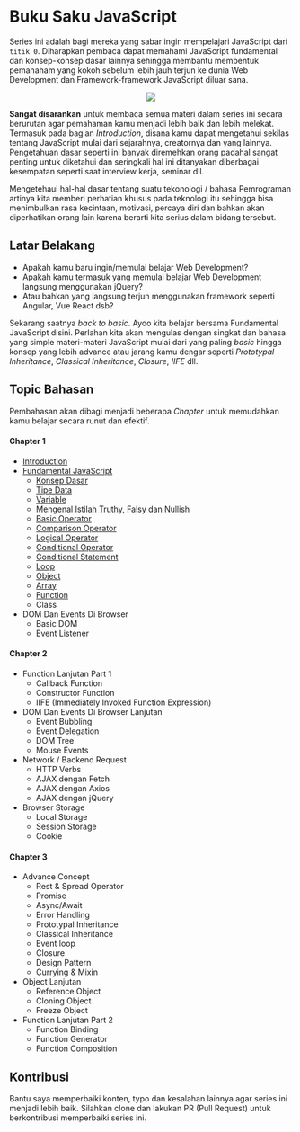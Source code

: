# Buku Saku JavaScript

Series ini adalah bagi mereka yang sabar ingin mempelajari JavaScript dari ```titik 0```. Diharapkan pembaca dapat memahami JavaScript fundamental dan konsep-konsep dasar lainnya sehingga membantu membentuk pemahaham yang kokoh sebelum lebih jauh terjun ke dunia Web Development dan Framework-framework JavaScript diluar sana.

<div align="center">
<img src="https://github.com/user-attachments/assets/32c8abbf-2ae4-4545-8183-b4e0b6499b12"/>
</div>

**Sangat disarankan** untuk membaca semua materi dalam series ini secara berurutan agar pemahaman kamu menjadi lebih baik dan lebih melekat. Termasuk pada bagian *Introduction*, disana kamu dapat mengetahui sekilas tentang JavaScript mulai dari sejarahnya, creatornya dan yang lainnya. Pengetahuan dasar seperti ini banyak diremehkan orang padahal sangat penting untuk diketahui dan seringkali hal ini ditanyakan diberbagai kesempatan seperti saat interview kerja, seminar dll.

Mengetehaui hal-hal dasar tentang suatu tekonologi / bahasa Pemrograman artinya kita memberi perhatian khusus pada teknologi itu sehingga bisa menimbulkan rasa kecintaan, motivasi, percaya diri dan bahkan akan diperhatikan orang lain karena berarti kita serius dalam bidang tersebut.

## Latar Belakang

* Apakah kamu baru ingin/memulai belajar Web Development?
* Apakah kamu termasuk yang memulai belajar Web Development langsung menggunakan jQuery?
* Atau bahkan yang langsung terjun menggunakan framework seperti Angular, Vue React dsb?

Sekarang saatnya *back to basic*. Ayoo kita belajar bersama Fundamental JavaScript disini. Perlahan kita akan mengulas dengan singkat dan bahasa yang simple materi-materi JavaScript mulai dari yang paling *basic* hingga konsep yang lebih advance atau jarang kamu dengar seperti *Prototypal Inheritance*, *Classical Inheritance*, *Closure*, *IIFE* dll.

## Topic Bahasan

Pembahasan akan dibagi menjadi beberapa _Chapter_ untuk memudahkan kamu belajar secara runut dan efektif.

#### Chapter 1

* [Introduction](https://github.com/teknosains/Buku-Saku-JavaScript/tree/main/1%20-%20Introduction)
* [Fundamental JavaScript](https://github.com/teknosains/Buku-Saku-JavaScript/tree/main/2%20-%20Fundamental)
  * [Konsep Dasar](https://github.com/teknosains/Buku-Saku-JavaScript/tree/main/2%20-%20Fundamental/Konsep%20Dasar)
  * [Tipe Data](https://github.com/teknosains/Buku-Saku-JavaScript/blob/main/2%20-%20Fundamental/01%20-%20Tipe%20Data.md)
  * [Variable](https://github.com/teknosains/Buku-Saku-JavaScript/blob/main/2%20-%20Fundamental/02%20-%20Variable.md)
  * [Mengenal Istilah Truthy, Falsy dan Nullish](https://github.com/teknosains/Buku-Saku-JavaScript/blob/main/2%20-%20Fundamental/03%20-%20Mengenal%20Istilah%20Truthy%2C%20Falsy%20dan%20Nullish.md)
  * [Basic Operator](https://github.com/teknosains/Buku-Saku-JavaScript/blob/main/2%20-%20Fundamental/04%20-%20Basic%20Operator.md)
  * [Comparison Operator](https://github.com/teknosains/Buku-Saku-JavaScript/blob/main/2%20-%20Fundamental/05%20-%20Comparison%20Operator.md)
  * [Logical Operator](https://github.com/teknosains/Buku-Saku-JavaScript/blob/main/2%20-%20Fundamental/06%20-%20Logical%20Operator.md)
  * [Conditional Operator](https://github.com/teknosains/Buku-Saku-JavaScript/blob/main/2%20-%20Fundamental/07%20-%20Conditional%20Operator.md)
  * [Conditional Statement](https://github.com/teknosains/Buku-Saku-JavaScript/blob/main/2%20-%20Fundamental/08%20-%20Conditional%20Statement.md)
  * [Loop](https://github.com/teknosains/Buku-Saku-JavaScript/blob/main/2%20-%20Fundamental/09%20-%20Loop.md)
  * [Object](https://github.com/teknosains/Buku-Saku-JavaScript/blob/main/2%20-%20Fundamental/10%20-%20Object.md)
  * [Array](https://github.com/teknosains/Buku-Saku-JavaScript/blob/main/2%20-%20Fundamental/11%20-%20Array.md)
  * [Function](https://github.com/teknosains/Buku-Saku-JavaScript/blob/main/2%20-%20Fundamental/12%20-%20Function.md)
  * Class
* DOM Dan Events Di Browser
  * Basic DOM
  * Event Listener

#### Chapter 2

* Function Lanjutan Part 1
  * Callback Function
  * Constructor Function
  * IIFE (Immediately Invoked Function Expression)
* DOM Dan Events Di Browser Lanjutan  
  * Event Bubbling
  * Event Delegation
  * DOM Tree
  * Mouse Events
* Network / Backend Request
  * HTTP Verbs
  * AJAX dengan Fetch
  * AJAX dengan Axios
  * AJAX dengan jQuery
* Browser Storage
  * Local Storage
  * Session Storage
  * Cookie

#### Chapter 3

* Advance Concept
  * Rest & Spread Operator
  * Promise
  * Async/Await
  * Error Handling
  * Prototypal Inheritance
  * Classical Inheritance
  * Event loop
  * Closure
  * Design Pattern
  * Currying & Mixin
* Object Lanjutan
  * Reference Object
  * Cloning Object
  * Freeze Object
* Function Lanjutan Part 2
  * Function Binding
  * Function Generator
  * Function Composition

## Kontribusi
Bantu saya memperbaiki konten, typo dan kesalahan lainnya agar series ini menjadi lebih baik. Silahkan clone dan lakukan PR (Pull Request) untuk berkontribusi memperbaiki series ini.
